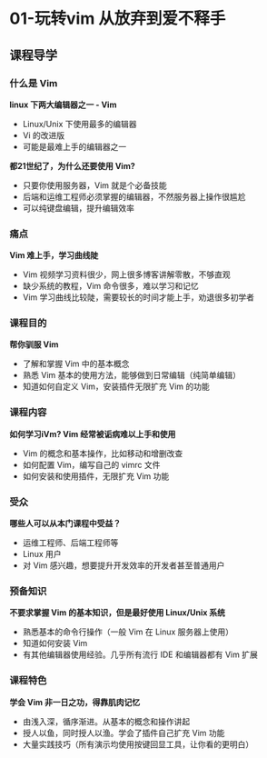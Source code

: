 # 01-玩转vim 从放弃到爱不释手

## 课程导学

### 什么是 Vim

**linux 下两大编辑器之一 - Vim**

* Linux/Unix 下使用最多的编辑器
* Vi 的改进版
* 可能是最难上手的编辑器之一

**都21世纪了，为什么还要使用 Vim?**

* 只要你使用服务器，Vim 就是个必备技能
* 后端和运维工程师必须掌握的编辑器，不然服务器上操作很尴尬
* 可以纯键盘编辑，提升编辑效率

### 痛点

**Vim 难上手，学习曲线陡**

* Vim 视频学习资料很少，网上很多博客讲解零散，不够直观
* 缺少系统的教程，Vim 命令很多，难以学习和记忆
* Vim 学习曲线比较陡，需要较长的时间才能上手，劝退很多初学者

### 课程目的

**帮你驯服 Vim**

* 了解和掌握 Vim 中的基本概念
* 熟悉 Vim 基本的使用方法，能够做到日常编辑（纯简单编辑）
* 知道如何自定义 Vim，安装插件无限扩充 Vim 的功能

### 课程内容

**如何学习iVm? Vim 经常被诟病难以上手和使用**

* Vim 的概念和基本操作，比如移动和增删改查
* 如何配置 Vim，编写自己的 vimrc 文件
* 如何安装和使用插件，无限扩充 Vim 功能

### 受众

**哪些人可以从本门课程中受益？**

* 运维工程师、后端工程师等
* Linux 用户
* 对 Vim 感兴趣，想要提升开发效率的开发者甚至普通用户

### 预备知识

**不要求掌握 Vim 的基本知识，但是最好使用 Linux/Unix 系统**

* 熟悉基本的命令行操作（一般 Vim 在 Linux 服务器上使用）
* 知道如何安装 Vim
* 有其他编辑器使用经验。几乎所有流行 IDE 和编辑器都有 Vim 扩展

### 课程特色

**学会 Vim 非一日之功，得靠肌肉记忆**

* 由浅入深，循序渐进。从基本的概念和操作讲起
* 授人以鱼，同时授人以渔。学会了插件自己扩充 Vim 功能
* 大量实践技巧（所有演示均使用按键回显工具，让你看的更明白）